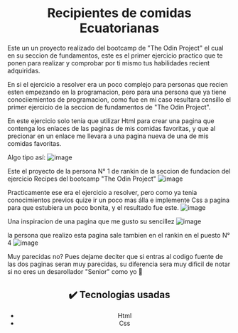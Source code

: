 

<h1 align="center">Recipientes de comidas Ecuatorianas </h1>

Este un un proyecto realizado del bootcamp de "The Odin Project" el cual en su seccion de fundamentos, este es el primer ejercicio practico 
que te ponen para realizar y comprobar por ti mismo tus habilidades recient adquiridas.

En si el ejercicio a resolver era un poco complejo para personas que recien esten empezando en la programacion, pero para una persona que ya tiene 
conociiemientos de programacion, como fue en mi caso resultara censillo el primer ejercicio de la seccion de fundamentos de "The Odin Project".

En este ejercicio solo tenia que utilizar Html para crear una pagina que contenga los enlaces de las paginas de mis comidas favoritas, y que al precionar 
en un enlace me llevara a una pagina nueva de una de mis comidas favoritas.

Algo tipo así:
![image](https://github.com/DilanEspinoza/Recipiente-de-comidas/assets/151317076/cc825743-9bda-4db7-a1c1-4db1ca7703e1)

Este el proyecto de la persona N° 1 de rankin de la seccion de fundacion del ejercicio Recipes del bootcamp "The Odin Project"
![image](https://github.com/DilanEspinoza/Recipiente-de-comidas/assets/151317076/4d4a8d9e-0337-4cc2-8154-a92a79ce2b4e)


Practicamente ese era el ejercicio a resolver, pero como ya tenia conocimientos previos quize ir un poco mas álla e implemente Css a pagina para que estubiera un poco bonita,
y el resultado fue este.
![image](https://github.com/DilanEspinoza/Recipiente-de-comidas/assets/151317076/90d90b78-062d-4da9-9642-104af386432a)



Una inspiracion de una pagina que me gusto su sencillez
![image](https://github.com/DilanEspinoza/Recipiente-de-comidas/assets/151317076/5952545c-416b-4f34-aad4-9648e52ac2c8)

la persona que realizo esta pagina sale tambien en el rankin en el puesto N° 4 
![image](https://github.com/DilanEspinoza/Recipiente-de-comidas/assets/151317076/7270b026-5ad5-4759-84fb-ab9a08a9fc93)

Muy parecidas no?
Pues dejame deciter que si entras al codigo fuente de las dos paginas seran muy parecidas, su diferencia sera muy dificil de notar si no eres un desarollador "Senior" 
como yo 🤠


<h2 align="center">
  ✔️ Tecnologias usadas
</h2>
<ul align="center">
  <li>Html</li>
  <li>Css</li>
</ul>
